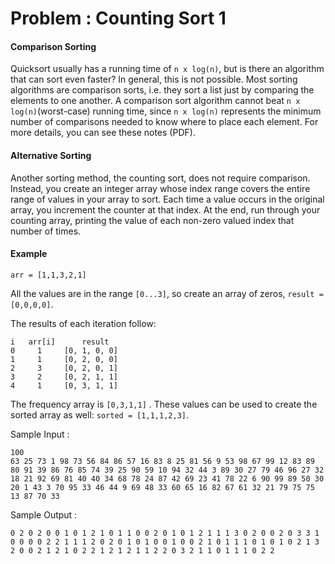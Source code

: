 # Problem : Counting Sort 1

#### Comparison Sorting
Quicksort usually has a running time of ```n x log(n)```, but is there an algorithm that can sort even faster? In general, this is not possible. Most sorting algorithms are comparison sorts, i.e. they sort a list just by comparing the elements to one another. A comparison sort algorithm cannot beat  ```n x log(n)```(worst-case) running time, since ```n x log(n)``` represents the minimum number of comparisons needed to know where to place each element. For more details, you can see these notes (PDF).


#### Alternative Sorting
Another sorting method, the counting sort, does not require comparison. Instead, you create an integer array whose index range covers the entire range of values in your array to sort. Each time a value occurs in the original array, you increment the counter at that index. At the end, run through your counting array, printing the value of each non-zero valued index that number of times.

#### Example 
    arr = [1,1,3,2,1]

All the values are in the range ```[0...3]```, so create an array of zeros, ```result = [0,0,0,0]```.

The results of each iteration follow:

    i	arr[i]	    result
    0	  1	    [0, 1, 0, 0]
    1	  1	    [0, 2, 0, 0]
    2	  3	    [0, 2, 0, 1]
    3	  2	    [0, 2, 1, 1]
    4	  1	    [0, 3, 1, 1]
The frequency array is ```[0,3,1,1]``` . These values can be used to create the sorted array as well: ```sorted = [1,1,1,2,3]```.

Sample Input :

    100
    63 25 73 1 98 73 56 84 86 57 16 83 8 25 81 56 9 53 98 67 99 12 83 89 80 91 39 86 76 85 74 39 25 90 59 10 94 32 44 3 89 30 27 79 46 96 27 32 18 21 92 69 81 40 40 34 68 78 24 87 42 69 23 41 78 22 6 90 99 89 50 30 20 1 43 3 70 95 33 46 44 9 69 48 33 60 65 16 82 67 61 32 21 79 75 75 13 87 70 33  

Sample Output :

    0 2 0 2 0 0 1 0 1 2 1 0 1 1 0 0 2 0 1 0 1 2 1 1 1 3 0 2 0 0 2 0 3 3 1 0 0 0 0 2 2 1 1 1 2 0 2 0 1 0 1 0 0 1 0 0 2 1 0 1 1 1 0 1 0 1 0 2 1 3 2 0 0 2 1 2 1 0 2 2 1 2 1 2 1 1 2 2 0 3 2 1 1 0 1 1 1 0 2 2
